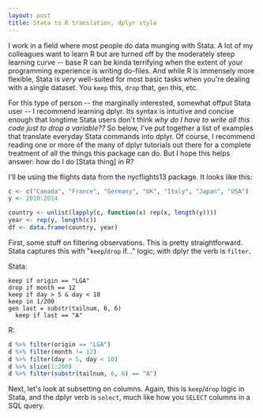 ```yaml
--- 
layout: post 
title: Stata to R translation, dplyr style 
---
```


I work in a field where most people do data munging with Stata. A lot of my colleagues want to learn R but are turned off by the moderately steep learning curve -- base R can be kinda terrifying when the extent of your programming experience is writing do-files. And while R is immensely more flexible, Stata is *very* well-suited for most basic tasks when you're dealing with a single dataset. You `keep` this, `drop` that, `gen` this, etc.

For this type of person -- the marginally interested, somewhat offput Stata user -- I recommend learning dplyr. Its syntax is intuitive and concise enough that longtime Stata users don't think *why do I have to write all this code just to drop a variable??* So below, I've put together a list of examples that translate everyday Stata commands into dplyr. Of course, I recommend reading one or more of the many of dplyr tutorials out there for a complete treatment of all the things this package can do. But I hope this helps answer: how do I do [Stata thing] in R?

I'll be using the flights data from the nycflights13 package. It looks like this:

```R
c <- c("Canada", "France", "Germany", "UK", "Italy", "Japan", "USA")
y <- 2010:2014

country <- unlist(lapply(c, function(x) rep(x, length(y))))
year <- rep(y, length(c))
df <- data.frame(country, year)
```

First, some stuff on filtering observations. This is pretty straightforward. Stata captures this with "`keep`/`drop` if..." logic; with dplyr the verb is `filter`.

Stata:
```
keep if origin == "LGA"
drop if month == 12
keep if day > 5 & day < 10
keep in 1/200 
gen last = substr(tailnum, 6, 6)
  keep if last == "A"  
```

R:
```R
d %>% filter(origin == "LGA")
d %>% filter(month != 12)
d %>% filter(day > 5, day < 10)
d %>% slice(1:200)
d %>% filter(substr(tailnum, 6, 6) == "A")
```


Next, let's look at subsetting on columns. Again, this is `keep`/`drop` logic in Stata, and the dplyr verb is `select`, much like how you `SELECT` columns in a SQL query.


